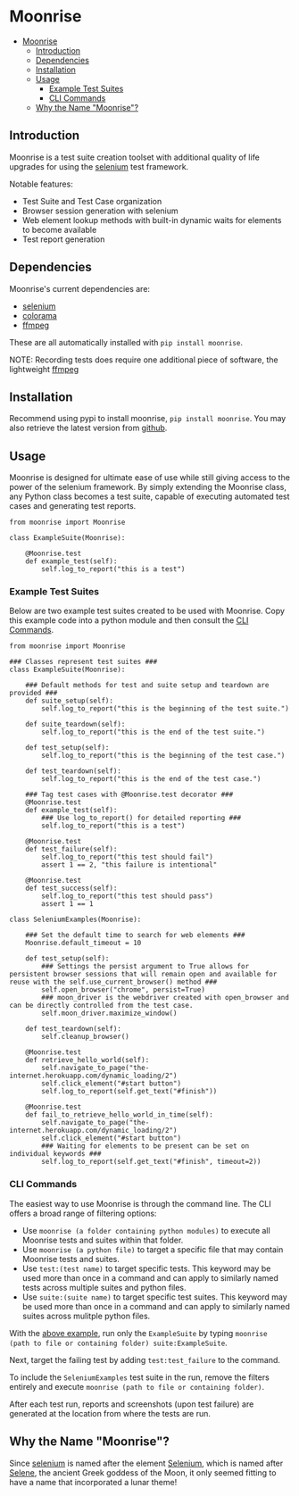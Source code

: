 # Moonrise

- [Moonrise](#moonrise)
  - [Introduction](#introduction)
  - [Dependencies](#dependencies)
  - [Installation](#installation)
  - [Usage](#usage)
    - [Example Test Suites](#example-test-suites)
    - [CLI Commands](#cli-commands)
  - [Why the Name "Moonrise"?](#why-the-name-moonrise)

## Introduction
Moonrise is a test suite creation toolset with additional quality of life upgrades for using the [selenium](https://www.selenium.dev/) test framework.

Notable features:
- Test Suite and Test Case organization
- Browser session generation with selenium
- Web element lookup methods with built-in dynamic waits for elements to become available
- Test report generation

## Dependencies
Moonrise's current dependencies are:
- [selenium](https://pypi.org/project/selenium/)
- [colorama](https://pypi.org/project/colorama/)
- [ffmpeg](https://pypi.org/project/ffmpeg-python/)

These are all automatically installed with `pip install moonrise`.

NOTE: Recording tests does require one additional piece of software, the lightweight [ffmpeg](https://www.ffmpeg.org/)

## Installation
Recommend using pypi to install moonrise, `pip install moonrise`. You may also retrieve the latest version from [github](https://github.com/Worakow1138/Moonrise).

## Usage
Moonrise is designed for ultimate ease of use while still giving access to the power of the selenium framework. By simply extending the Moonrise class, any Python class becomes a test suite, capable of executing automated test cases and generating test reports.

    from moonrise import Moonrise

    class ExampleSuite(Moonrise):
        
        @Moonrise.test
        def example_test(self):
            self.log_to_report("this is a test")

### Example Test Suites
Below are two example test suites created to be used with Moonrise. Copy this example code into a python module and then consult the [CLI Commands](#cli-commands).

    from moonrise import Moonrise

    ### Classes represent test suites ###
    class ExampleSuite(Moonrise):

        ### Default methods for test and suite setup and teardown are provided ###
        def suite_setup(self):
            self.log_to_report("this is the beginning of the test suite.")
        
        def suite_teardown(self):
            self.log_to_report("this is the end of the test suite.")
        
        def test_setup(self):
            self.log_to_report("this is the beginning of the test case.")
        
        def test_teardown(self):
            self.log_to_report("this is the end of the test case.")
        
        ### Tag test cases with @Moonrise.test decorator ###
        @Moonrise.test
        def example_test(self):
            ### Use log_to_report() for detailed reporting ###
            self.log_to_report("this is a test")
        
        @Moonrise.test
        def test_failure(self):
            self.log_to_report("this test should fail")
            assert 1 == 2, "this failure is intentional"

        @Moonrise.test
        def test_success(self):
            self.log_to_report("this test should pass")
            assert 1 == 1

    class SeleniumExamples(Moonrise):
        
        ### Set the default time to search for web elements ###
        Moonrise.default_timeout = 10
        
        def test_setup(self):
            ### Settings the persist argument to True allows for persistent browser sessions that will remain open and available for reuse with the self.use_current_browser() method ###
            self.open_browser("chrome", persist=True)
            ### moon_driver is the webdriver created with open_browser and can be directly controlled from the test case.
            self.moon_driver.maximize_window()
        
        def test_teardown(self):
            self.cleanup_browser()

        @Moonrise.test
        def retrieve_hello_world(self):
            self.navigate_to_page("the-internet.herokuapp.com/dynamic_loading/2")
            self.click_element("#start button")
            self.log_to_report(self.get_text("#finish"))

        @Moonrise.test
        def fail_to_retrieve_hello_world_in_time(self):
            self.navigate_to_page("the-internet.herokuapp.com/dynamic_loading/2")
            self.click_element("#start button")
            ### Waiting for elements to be present can be set on individual keywords ###
            self.log_to_report(self.get_text("#finish", timeout=2))

### CLI Commands
The easiest way to use Moonrise is through the command line. The CLI offers a broad range of filtering options:

- Use `moonrise (a folder containing python modules)` to execute all Moonrise tests and suites within that folder.
- Use `moonrise (a python file)` to target a specific file that may contain Moonrise tests and suites.
- Use `test:(test name)` to target specific tests. This keyword may be used more than once in a command and can apply to similarly named tests across multiple suites and python files.
- Use `suite:(suite name)` to target specific test suites. This keyword may be used more than once in a command and can apply to similarly named suites across mulitple python files.

With the [above example](#example-test-suites), run only the `ExampleSuite` by typing `moonrise (path to file or containing folder) suite:ExampleSuite`.

Next, target the failing test by adding `test:test_failure` to the command.

To include the `SeleniumExamples` test suite in the run, remove the filters entirely and execute `moonrise (path to file or containing folder)`.

After each test run, reports and screenshots (upon test failure) are generated at the location from where the tests are run.

## Why the Name "Moonrise"?
Since [selenium](https://www.selenium.dev/) is named after the element [Selenium](https://en.wikipedia.org/wiki/Selenium), which is named after [Selene](https://en.wikipedia.org/wiki/Selene), the ancient Greek goddess of the Moon, it only seemed fitting to have a name that incorporated a lunar theme!
